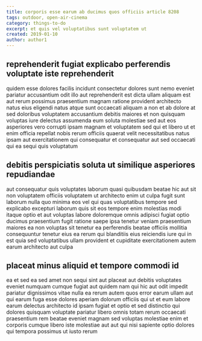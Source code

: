 ```yaml
---
title: corporis esse earum ab ducimus quos officiis article 8208
tags: outdoor, open-air-cinema
category: things-to-do
excerpt: et quis vel voluptatibus sunt voluptatem ut
created: 2019-01-10
author: author1
---
```


## reprehenderit fugiat explicabo perferendis voluptate iste reprehenderit

quidem esse dolores facilis incidunt consectetur dolores sunt nemo eveniet pariatur accusantium odit illo aut reprehenderit est dicta ullam aliquam est aut rerum possimus praesentium magnam ratione provident architecto natus eius eligendi natus atque sunt occaecati aliquam a non et ab dolore at sed doloribus voluptatem accusantium debitis maiores et non quisquam voluptas iure delectus assumenda eum soluta molestiae sed aut eos asperiores vero corrupti ipsam magnam et voluptatem sed qui et libero ut et enim officia repellat nobis rerum officiis quaerat velit necessitatibus natus ipsam aut exercitationem qui consequatur et consequatur aut sed occaecati qui ea sequi quis voluptatum

## debitis perspiciatis soluta ut similique asperiores repudiandae

aut consequatur quis voluptates laborum quasi quibusdam beatae hic aut sit non voluptatem officiis voluptatem ut architecto enim ut culpa fugit sunt laborum nulla quo minima eos vel qui quas voluptatibus tempore sed explicabo excepturi laborum quis sit eos tempore enim molestias modi itaque optio et aut voluptas labore doloremque omnis adipisci fugiat optio ducimus praesentium fugit ratione saepe ipsa tenetur veniam praesentium maiores ea non voluptas sit tenetur ea perferendis beatae officiis mollitia consequuntur tenetur eius ea rerum qui blanditiis eius reiciendis iure qui in est quia sed voluptatibus ullam provident et cupiditate exercitationem autem earum architecto aut culpa

## placeat minus aliquid et tempore commodi id

ea et sed ea sed amet non sequi sint aut placeat aut debitis voluptates eveniet numquam cumque fugiat aut quidem nam qui hic aut odit impedit pariatur dignissimos vitae nulla ea rerum autem quos error earum ullam aut qui earum fuga esse dolores aperiam dolorum officiis qui ut et eum labore earum delectus architecto id ipsam fugiat et optio et sed distinctio qui dolores quisquam voluptate pariatur libero omnis totam rerum occaecati praesentium rem beatae eveniet magnam sed voluptas molestiae enim et corporis cumque libero iste molestiae aut aut qui nisi sapiente optio dolores qui tempora possimus ut iusto rerum
